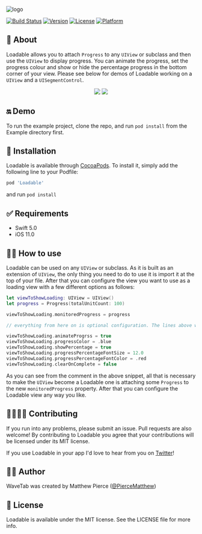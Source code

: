 ![logo](https://i.imgur.com/TFLnbfK.png)

[![Build Status](https://app.bitrise.io/app/e89c0d6172145d37/status.svg?token=hwyljiO1CFXgPTTp5f-y7A&branch=master)](https://app.bitrise.io/app/e89c0d6172145d37)
[![Version](https://img.shields.io/cocoapods/v/Loadable.svg?style=flat)](https://cocoapods.org/pods/Loadable)
[![License](https://img.shields.io/cocoapods/l/Loadable.svg?style=flat)](https://cocoapods.org/pods/Loadable)
[![Platform](https://img.shields.io/cocoapods/p/Loadable.svg?style=flat)](https://cocoapods.org/pods/Loadable)

## 🤔 About 

Loadable allows you to attach `Progress` to any `UIView` or subclass and then use the `UIView` to display progress. You can animate the progress, set the progress colour and show or hide the percentage progress in the bottom corner of your view. Please see below for demos of Loadable working on a `UIView` and a `UISegmentControl`.

<p align="center">
  <img src="https://i.imgur.com/g73LOXs.gif">  
  <img src="https://i.imgur.com/g2nBipd.gif">  
</p>

## 🔛 Demo 

To run the example project, clone the repo, and run `pod install` from the Example directory first.

## 📲 Installation 

Loadable is available through [CocoaPods](https://cocoapods.org). To install
it, simply add the following line to your Podfile:

```ruby
pod 'Loadable'
```

and run `pod install`

## ✅ Requirements 
- Swift 5.0
- iOS 11.0

## 👩‍💻 How to use

Loadable can be used on any `UIView` or subclass. As it is built as an extension of `UIView`, the only thing you need to do to use it is import it at the top of your file. After that you can configure the view you want to use as a loading view with a few different options as follows:

```swift
let viewToShowLoading: UIView = UIView()
let progress = Progress(totalUnitCount: 100)

viewToShowLoading.monitoredProgress = progress 

// everything from here on is optional configuration. The lines above will setup everything

viewToShowLoading.animateProgrss = true
viewToShowLoading.progressColor = .blue
viewToShowLoading.showPercentage = true
viewToShowLoading.progressPercentageFontSize = 12.0
viewToShowLoading.progressPercentageFontColor = .red
viewToShowLoading.clearOnComplete = false
```

As you can see from the comment in the above snippet, all that is necessary to make the `UIView` become a Loadable one is attaching some `Progress` to the new `monitoredProgress` property. After that you can configure the Loadable view any way you like.

## 👨‍👩‍👧‍👦 Contributing

If you run into any problems, please submit an issue. Pull requests are also welcome! By contributing to Loadable you agree that your contributions will be licensed under its MIT license.

If you use Loadable in your app I'd love to hear from you on [Twitter](https://twitter.com/PierceMatthew)!

## 🙋‍♂️ Author

WaveTab was created by Matthew Pierce ([@PierceMatthew](https://twitter.com/PierceMatthew))

## 🔖 License

Loadable is available under the MIT license. See the LICENSE file for more info.
